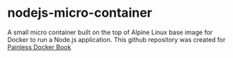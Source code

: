 # nodejs-micro-container
A small micro container built on the top of Alpine Linux base image for Docker to run a Node.js application.
This github repository was created for [Painless Docker Book](http://painlessdocker.com)
